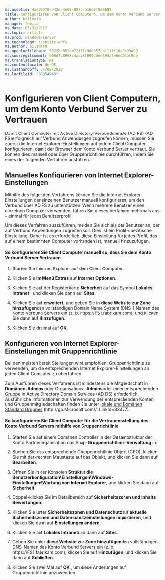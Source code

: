 ```yaml
---
ms.assetid: 4ae26970-e42e-4e69-887a-b16d2f8d0695
title: Konfigurieren von Client Computern, um dem Konto Verbund Server zu Vertrauen
author: billmath
manager: femila
ms.date: 05/31/2017
ms.topic: article
ms.prod: windows-server
ms.technology: identity-adfs
ms.author: billmath
ms.openlocfilehash: 5022be852ab72f57c90d957cb1111f10e9b03a90
ms.sourcegitcommit: b00d7c8968c4adc8f699dbee694afe6ed36bc9de
ms.translationtype: MT
ms.contentlocale: de-DE
ms.lasthandoff: 04/08/2020
ms.locfileid: "80854943"
---
```

# <a name="configure-client-computers-to-trust-the-account-federation-server"></a>Konfigurieren von Client Computern, um dem Konto Verbund Server zu Vertrauen

Damit Client Computer mit Active Directory-Verbunddienste (AD FS) \(AD FS\)erfolgreich auf Verbund Anwendungen zugreifen können, müssen Sie zuerst die Internet Explorer-Einstellungen auf jedem Client Computer konfigurieren, damit der Browser dem Konto Verbund Server vertraut. Sie können dies manuell oder über Gruppenrichtlinie durchführen, indem Sie eines der folgenden Verfahren ausführen.  
  
## <a name="configuring-internet-explorer-settings-manually"></a>Manuelles Konfigurieren von Internet Explorer-Einstellungen  
Mithilfe des folgenden Verfahrens können Sie die Internet Explorer-Einstellungen der einzelnen Benutzer manuell konfigurieren, um den Verbund über AD FS zu unterstützen. Wenn mehrere Benutzer einen einzelnen Computer verwenden, führen Sie dieses Verfahren mehrmals aus – einmal für jedes Benutzerprofil.  
  
Um dieses Verfahren auszuführen, melden Sie sich als der Benutzer an, der auf Verbund Anwendungen zugreifen soll. Dies ist ein Profil\-spezifische Einstellung. Daher ist es erforderlich, diese Einstellung für jedes Profil, das auf einem bestimmten Computer vorhanden ist, manuell hinzuzufügen.  
  
#### <a name="to-manually-configure-client-computers-to-trust-the-account-federation-server"></a>So konfigurieren Sie Client Computer manuell so, dass Sie dem Konto Verbund Server Vertrauen  
  
1.  Starten Sie Internet Explorer auf dem Client Computer.  
  
2.  Klicken Sie **im Menü Extras** auf **Internet Optionen**.  
  
3.  Klicken Sie auf der Registerkarte **Sicherheit** auf das Symbol **Lokales Intranet** , und klicken Sie dann auf **Sites**.  
  
4.  Klicken Sie auf **erweitert**, und geben Sie in **diese Website zur Zone hinzufügen**den vollständigen Domain Name System \(DNS-\) Namen des Konto Verbund Servers ein \(z. b. https:\/\/FS1.fabrikam.com\), und klicken Sie dann auf **Hinzufügen**.  
  
5.  Klicken Sie dreimal auf **OK**.  
  
## <a name="configuring-internet-explorer-settings-by-using-grouppolicy"></a>Konfigurieren von Internet Explorer-Einstellungen mit Gruppenrichtlinie  
Bei den meisten bereit Stellungen wird empfohlen, Gruppenrichtlinie zu verwenden, um die entsprechenden Internet Explorer-Einstellungen an jeden Client Computer zu überführen.  
  
Zum Ausführen dieses Verfahrens ist mindestens die Mitgliedschaft in **Domänen-Admins** oder Organisations- **Admins**oder einer entsprechenden Gruppe in Active Directory Domain Services \(AD DS\) erforderlich.  Ausführliche Informationen zur Verwendung der entsprechenden Konten und Gruppenmitgliedschaften finden Sie unter [lokale und Domänen Standard Gruppen](https://go.microsoft.com/fwlink/?LinkId=83477) \(http:\/\/go.Microsoft.com\/\/. LinkId\=83477\).   
  
#### <a name="to-configure-client-computers-to-trust-the-account-federation-server-by-using-grouppolicy"></a>So konfigurieren Sie Client Computer für die Vertrauensstellung des Konto Verbund Servers mithilfe von Gruppenrichtlinie  
  
1.  Starten Sie auf einem Domänen Controller in der Gesamtstruktur der Konto Partnerorganisation das Snap\-**Gruppenrichtlinie-Verwaltung** in.  
  
2.  Suchen Sie das entsprechende Gruppenrichtlinie Objekt \(GPO\), klicken Sie mit der\-rechten Maustaste auf das Objekt, und klicken Sie dann auf **Bearbeiten**.  
  
3.  Öffnen Sie in der Konsolen **Struktur die Benutzerkonfiguration\\Einstellungen\\Windows-Einstellungen\\Wartung von Internet Explorer**, und klicken Sie dann auf **Sicherheit**.  
  
4.  Doppel\-klicken Sie im Detailbereich auf **Sicherheitszonen und Inhalts Bewertungen**.  
  
5.  Klicken Sie unter **Sicherheitszonen und Datenschutz**auf **aktuelle Sicherheitszonen und Datenschutzeinstellungen importieren**, und klicken Sie dann auf **Einstellungen ändern**.  
  
6.  Klicken Sie auf **Lokales Intranet**und dann auf **Sites**.  
  
7.  Geben Sie unter **diese Website zur Zone hinzufügen**den vollständigen DNS-Namen des Konto Verbund Servers ein \(z. b. https:\/\/FS1.fabrikam.com\), klicken Sie auf **Hinzufügen**, und klicken Sie dann auf **Schließen**.  
  
8.  Klicken Sie zwei Mal auf **OK** , um diese Änderungen auf Gruppenrichtlinie anzuwenden.  
  
